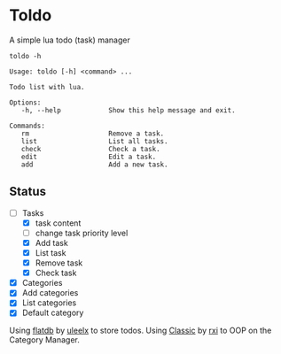 # Toldo

A simple lua todo (task) manager

`toldo -h`

```console
Usage: toldo [-h] <command> ...

Todo list with lua.

Options:
   -h, --help            Show this help message and exit.

Commands:
   rm                    Remove a task.
   list                  List all tasks.
   check                 Check a task.
   edit                  Edit a task.
   add                   Add a new task.
```

## Status

- [ ] Tasks
  - [x] task content
  - [ ] change task priority level
  - [x] Add task
  - [x] List task
  - [x] Remove task
  - [x] Check task
- [x] Categories
- [x] Add categories
- [x] List categories
- [x] Default category

Using [flatdb](https://github.com/uleelx/FlatDB) by [uleelx](https://github.com/uleelx) to store todos.
Using [Classic](https://github.com/rxi/classic) by [rxi](https://github.com/rxi) to OOP on the Category Manager.
